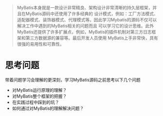 > MyBatis本身就是一款设计非常精良、架构设计非常清晰的持久层框架，并且在MyBatis源码中还使用了许多经典的
设计模式，例如：工厂方法模式、适配器模式、装饰器模式、代理模式等。因此学习Mybatis的源码不仅可以解决工作中遇到的MyBatis相关的问题而且
可以学习它的设计思维。此外MyBatis还提供了许多扩展点，例如，MyBatis的插件机制对第三方日志框架和第三方数据源的兼容等。最后开发人员使用
MyBatis上手非常快，具有很强的易用性和可靠性。

# 思考问题
带着问题学习会理解的更深刻，学习MyBatis源码之前思考以下几个问题
- 对MyBatis运行原理的理解？
- 对MyBatis整个框架的把握？
- 在实践过程中踩到的坑？
- 如何通过对MyBatis的理解解决问题？


